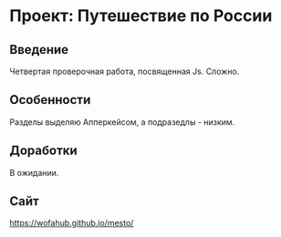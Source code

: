 # Проект: Путешествие по России

## Введение  
Четвертая проверочная работа, посвященная Js. Сложно.
## Особенности  
Разделы выделяю Апперкейсом, а подразедлы - низким.  
## Доработки  
В ожидании.  
## Сайт  
https://wofahub.github.io/mesto/